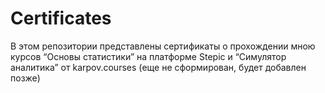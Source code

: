 # Certificates
В этом репозитории представлены сертификаты о прохождении мною курсов “Основы статистики” на платформе Stepic и “Симулятор аналитика” от karpov.courses (еще не сформирован, будет добавлен позже)
